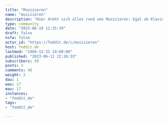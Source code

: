 ```yaml
---
title: "Musizieren" 
name: "musizieren"
description: "Hier dreht sich alles rund ums Musizieren: Egal ob Klavier, Gitarre, Synthesizer, DAW, DJing, oder singen in der Dusche.Dies soll ein Platz für Fragen, Feedback, Tipps & Tricks, aber auch einfach für den lockeren Austausch sein.Ihr könnt natürlich auch gerne eigene Songs / Produktionen reinstellen, aber bitte in handelsüblichen Mengen. P.S.: Ich hab nichts mit dem Subreddit r/MusizierenDE zu tun."
type: community
date: "2023-06-19 11:35:39"
draft: false
nsfw: false
actor_id: "https://feddit.de/c/musizieren"
host: feddit.de
lastmod: "1969-12-31 19:00:00"
published: "2023-06-11 22:26:33"
subscribers: 50
posts: 3
comments: 48
weight: 3
dau: 1
wau: 17
mau: 17
instances:
- "feddit_de"
tags: 
- "feddit_de"

---
```

